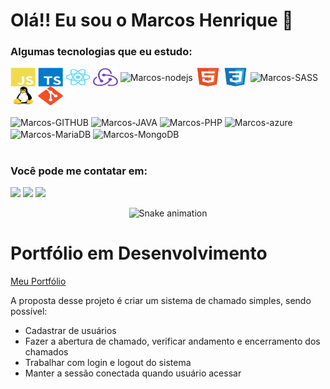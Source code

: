 # Olá!! Eu sou o Marcos Henrique 👋
<div align="left">
  <a href="https://github.com/marck0101">
     <!-- 
     <img height="200em" src="https://github-readme-stats.vercel.app/api/top-langs/?username=marck0101&theme=blue-green"/>
   
    <img height="150em" src="https://github-readme-stats.vercel.app/api?username=marck0101&count_private=true&include_all_commits=true&show_icons=true&theme=dracula&hide_border=false&show_owner=true"/>
    -->
   <!-- <img height="150em" src="https://github-readme-stats.vercel.app/api/top-langs/?username=marck0101&theme=dracula&hide_border=false&&layout=compact"/> -->
   
  </a>
</div>

<div style="display: inline_block">
<h3>Algumas tecnologias que eu estudo:</h3>
<img align="center" alt="Marcos-Js" height="30" width="40" src="https://raw.githubusercontent.com/devicons/devicon/master/icons/javascript/javascript-plain.svg">
<img align="center" alt="Marcos-Ts" height="30" width="40" src="https://raw.githubusercontent.com/devicons/devicon/master/icons/typescript/typescript-plain.svg">
<img align="center" alt="Marcos-React" height="30" width="40" src="https://raw.githubusercontent.com/devicons/devicon/master/icons/react/react-original.svg">
<img align="center" alt="Marcos-Redux" height="30" width="40" src="https://raw.githubusercontent.com/devicons/devicon/master/icons/redux/redux-original.svg">
<img align="center" alt="Marcos-nodejs" height="30" width="40" src="https://cdn.worldvectorlogo.com/logos/nodejs-icon.svg">
<img align="center" alt="Marcos-HTML" height="30" width="40" src="https://raw.githubusercontent.com/devicons/devicon/master/icons/html5/html5-original.svg">
<img align="center" alt="Marcos-CSS" height="30" width="40" src="https://raw.githubusercontent.com/devicons/devicon/master/icons/css3/css3-original.svg">
<img align="center" alt="Marcos-SASS" height="30" width="70" src="https://img.shields.io/badge/Sass-CC6699?style=for-the-badge&logo=sass&logoColor=white">
<img align="center" alt="Marcos-LINUX" height="30" width="40" src="https://raw.githubusercontent.com/devicons/devicon/master/icons/linux/linux-original.svg">
<img align="center" alt="Marcos-GIT" height="30" width="40" src="https://raw.githubusercontent.com/devicons/devicon/master/icons/git/git-original.svg">
<br/>
<br/>
<img align="center" alt="Marcos-GITHUB" height="30" width="90" src="https://img.shields.io/badge/GitHub-100000?style=for-the-badge&logo=github&logoColor=white">
<img align="center" alt="Marcos-JAVA" height="30" width="70" src="https://img.shields.io/badge/Java-ED8B00?style=for-the-badge&logo=openjdk&logoColor=white">
<img align="center" alt="Marcos-PHP" height="30" width="70" src="https://img.shields.io/badge/PHP-777BB4?style=for-the-badge&logo=php&logoColor=white">
<!-- <img align="center" alt="Marcos-netlify" height="30" width="70" src="https://img.shields.io/badge/Netlify-00C7B7?style=for-the-badge&logo=netlify&logoColor=white"> -->
<img align="center" alt="Marcos-azure" height="30" width="70" src="https://img.shields.io/badge/Azure_DevOps-0078D7?style=for-the-badge&logo=azure-devops&logoColor=white">
<img align="center" alt="Marcos-MariaDB" height="30" width="70" src="https://img.shields.io/badge/MariaDB-003545?style=for-the-badge&logo=mariadb&logoColor=white">
<img align="center" alt="Marcos-MongoDB" height="30" width="70" src="https://img.shields.io/badge/Netlify-00C7B7?style=for-the-badge&logo=netlify&logoColor=white">
  
</div>

<br/>

<div> 
 <h3>Você pode me contatar em:</h3>
  <a href="https://www.instagram.com/marcos_mhc/" target="_blank"><img src="https://img.shields.io/badge/-Instagram-%23E4405F?style=for-the-badge&logo=instagram&logoColor=white" target="_blank"></a>
  <a href = "mailto:marck.mhc@gmail.com"><img src="https://img.shields.io/badge/-Gmail-%23333?style=for-the-badge&logo=gmail&logoColor=white" target="_blank"></a>
  <a href="https://www.linkedin.com/in/marcos-henrique-corrêa-618392209/" target="_blank"><img src="https://img.shields.io/badge/-LinkedIn-%230077B5?style=for-the-badge&logo=linkedin&logoColor=white" target="_blank"></a> 
</div>

<div align="center">

  ![Snake animation](https://github.com/danielbped/danielbped/blob/output/github-contribution-grid-snake.svg)

</div>

# Portfólio em Desenvolvimento
[Meu Portfólio](https://marck0101.com.br)

 <!--
# Portfólio em Desenvolvimento

 ## Projetos de aprendizagem
 - Clean code
 - Lógica
 - Estrutura de pastas de projetos
 - Conceitos Básicos a avançados de programação
 - TypeScript <img align="center" alt="Marcos-Ts" height="30" width="40" src="https://raw.githubusercontent.com/devicons/devicon/master/icons/typescript/typescript-plain.svg">
 - JavaScript <img align="center" alt="Marcos-Js" height="30" width="40" src="https://raw.githubusercontent.com/devicons/devicon/master/icons/javascript/javascript-plain.svg">
    - Manipulação de DOM
    - Array
    - Map e ForEach
    - Sprad
 - React <img align="center" alt="Marcos-React" height="30" width="40" src="https://raw.githubusercontent.com/devicons/devicon/master/icons/react/react-original.svg">
   - Hooks
   - Redux <img align="center" alt="Marcos-Redux" height="30" width="40" src="https://raw.githubusercontent.com/devicons/devicon/master/icons/redux/redux-original.svg">
 - NodeJs <img align="center" alt="Marcos-nodejs" height="30" width="40" src="https://cdn.worldvectorlogo.com/logos/nodejs-icon.svg">
   - POO
   - Core Modules
   - NPM
   - EXPRESS
   - MVC
   - Get A Pet
 - Java <img align="center" alt="Marcos-JAVA" height="30" width="70" src="https://img.shields.io/badge/Java-ED8B00?style=for-the-badge&logo=openjdk&logoColor=white">
    - POO
    - Java para Web
 - PHP <img align="center" alt="Marcos-PHP" height="30" width="70" src="https://img.shields.io/badge/PHP-777BB4?style=for-the-badge&logo=php&logoColor=white">
    - POO
    - PHP para Web
    
<br>


#  Projetos publicados
 ## Next Movies
 -[x]  Em desenvolvimento
 - Lista de filmes em cartaz, você pode encontrá-lo [aqui](https://filmes-lancamentos-atualizados.netlify.app)

 Nesse projeto foi usados uma API externa para listar filmes em cartaz.
 Foi usado vários conceitos dos Hooks do ReactJs.
<br>


 ## Lista de Tarefas
 -[x] Finalizado
 - Lista de tarefas, você pode encontrá-lo [Aqui](https://atual-lista-tarefas.netlify.app)

Nesse projeto foi trabalhado com LocalStorage e com o Firebase. Trabalhado a questão de login de sessão e logout de sessão.

Os usuários não terão acesso as notas de outros usuários.
<br>


## Sistema de chamados
  -[x] Finalizado

 Sistema de chamados, você pode encontrálo [aqui](https://called-system.netlify.app)
 -->

 <!-- Nesse projeto foram usados várias tecnologias exenciais para se trabalhar com React,sendo algumas delas:
 - ContextAPI
 - UseState
 - UseEffect
 - Auth
 - Conexão com banco externo, o Firebase -->

A proposta desse projeto é criar um sistema de chamado simples, sendo possível:
 - Cadastrar de usuários
 - Fazer a abertura de chamado, verificar andamento e encerramento dos chamados
 - Trabalhar com login e logout do sistema
 - Manter a sessão conectada quando usuário acessar
